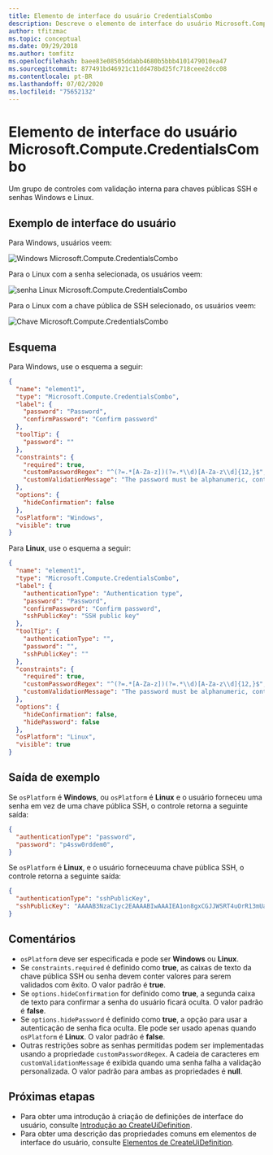 ```yaml
---
title: Elemento de interface do usuário CredentialsCombo
description: Descreve o elemento de interface do usuário Microsoft.Compute.CredentialsCombo do Portal do Azure.
author: tfitzmac
ms.topic: conceptual
ms.date: 09/29/2018
ms.author: tomfitz
ms.openlocfilehash: baee83e08505ddabb4680b5bbb4101479010ea47
ms.sourcegitcommit: 877491bd46921c11dd478bd25fc718ceee2dcc08
ms.contentlocale: pt-BR
ms.lasthandoff: 07/02/2020
ms.locfileid: "75652132"
---
```

# <a name="microsoftcomputecredentialscombo-ui-element"></a>Elemento de interface do usuário Microsoft.Compute.CredentialsCombo

Um grupo de controles com validação interna para chaves públicas SSH e senhas Windows e Linux.

## <a name="ui-sample"></a>Exemplo de interface do usuário

Para Windows, usuários veem:

![Windows Microsoft.Compute.CredentialsCombo](./media/managed-application-elements/microsoft.compute.credentialscombo-windows.png)

Para o Linux com a senha selecionada, os usuários veem:

![senha Linux Microsoft.Compute.CredentialsCombo ](./media/managed-application-elements/microsoft.compute.credentialscombo-linux-password.png)

Para o Linux com a chave pública de SSH selecionado, os usuários veem:

![Chave Microsoft.Compute.CredentialsCombo](./media/managed-application-elements/microsoft.compute.credentialscombo-linux-key.png)

## <a name="schema"></a>Esquema

Para Windows, use o esquema a seguir:

```json
{
  "name": "element1",
  "type": "Microsoft.Compute.CredentialsCombo",
  "label": {
    "password": "Password",
    "confirmPassword": "Confirm password"
  },
  "toolTip": {
    "password": ""
  },
  "constraints": {
    "required": true,
    "customPasswordRegex": "^(?=.*[A-Za-z])(?=.*\\d)[A-Za-z\\d]{12,}$",
    "customValidationMessage": "The password must be alphanumeric, contain at least 12 characters, and have at least 1 letter and 1 number."
  },
  "options": {
    "hideConfirmation": false
  },
  "osPlatform": "Windows",
  "visible": true
}
```

Para **Linux**, use o esquema a seguir:

```json
{
  "name": "element1",
  "type": "Microsoft.Compute.CredentialsCombo",
  "label": {
    "authenticationType": "Authentication type",
    "password": "Password",
    "confirmPassword": "Confirm password",
    "sshPublicKey": "SSH public key"
  },
  "toolTip": {
    "authenticationType": "",
    "password": "",
    "sshPublicKey": ""
  },
  "constraints": {
    "required": true,
    "customPasswordRegex": "^(?=.*[A-Za-z])(?=.*\\d)[A-Za-z\\d]{12,}$",
    "customValidationMessage": "The password must be alphanumeric, contain at least 12 characters, and have at least 1 letter and 1 number."
  },
  "options": {
    "hideConfirmation": false,
    "hidePassword": false
  },
  "osPlatform": "Linux",
  "visible": true
}
```

## <a name="sample-output"></a>Saída de exemplo

Se `osPlatform` é **Windows**, ou `osPlatform` é **Linux** e o usuário forneceu uma senha em vez de uma chave pública SSH, o controle retorna a seguinte saída:

```json
{
  "authenticationType": "password",
  "password": "p4ssw0rddem0",
}
```

Se `osPlatform` é **Linux**, e o usuário forneceuuma chave pública SSH, o controle retorna a seguinte saída:

```json
{
  "authenticationType": "sshPublicKey",
  "sshPublicKey": "AAAAB3NzaC1yc2EAAAABIwAAAIEA1on8gxCGJJWSRT4uOrR13mUaUk0hRf4RzxSZ1zRbYYFw8pfGesIFoEuVth4HKyF8k1y4mRUnYHP1XNMNMJl1JcEArC2asV8sHf6zSPVffozZ5TT4SfsUu/iKy9lUcCfXzwre4WWZSXXcPff+EHtWshahu3WzBdnGxm5Xoi89zcE=",
}
```

## <a name="remarks"></a>Comentários

- `osPlatform` deve ser especificada e pode ser **Windows** ou **Linux**.
- Se `constraints.required` é definido como **true**, as caixas de texto da chave pública SSH ou senha devem conter valores para serem validados com êxito. O valor padrão é **true**.
- Se `options.hideConfirmation` for definido como **true**, a segunda caixa de texto para confirmar a senha do usuário ficará oculta. O valor padrão é **false**.
- Se `options.hidePassword` é definido como **true**, a opção para usar a autenticação de senha fica oculta. Ele pode ser usado apenas quando `osPlatform` é **Linux**. O valor padrão é **false**.
- Outras restrições sobre as senhas permitidas podem ser implementadas usando a propriedade `customPasswordRegex`. A cadeia de caracteres em `customValidationMessage` é exibida quando uma senha falha a validação personalizada. O valor padrão para ambas as propriedades é **null**.

## <a name="next-steps"></a>Próximas etapas

* Para obter uma introdução à criação de definições de interface do usuário, consulte [Introdução ao CreateUiDefinition](create-uidefinition-overview.md).
* Para obter uma descrição das propriedades comuns em elementos de interface do usuário, consulte [Elementos de CreateUiDefinition](create-uidefinition-elements.md).
